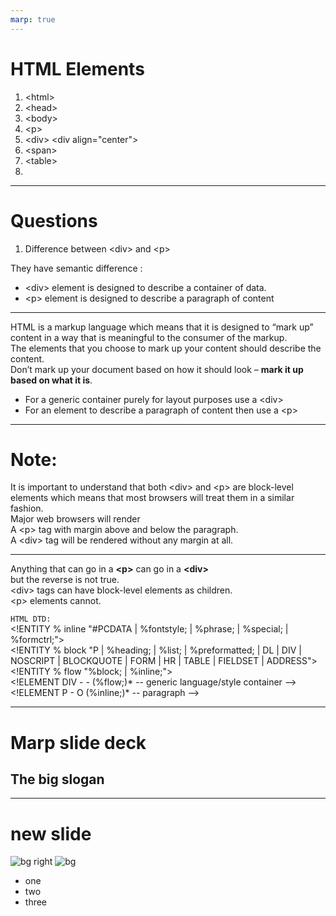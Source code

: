 ```yaml
---
marp: true
---
```


# HTML Elements <!-- fit -->
1. \<html>
2. \<head>
1. \<body>
1. \<p>
1. \<div> \<div align="center">
1. \<span>
1. \<table>
1. 

****
# Questions 

1. Difference between \<div> and \<p>

They have semantic difference :
- \<div> element is designed to describe a container of data. 
- \<p> element is designed to describe a paragraph of content
---
HTML is a markup language which means that it is designed to “mark up” content in a way that is meaningful to the consumer of the markup.   
The elements that you choose to mark up your content should describe the content.  
Don’t mark up your document based on how it should look – **mark it up based on what it is**.
- For a generic container purely for layout purposes use a \<div>
- For an element to describe a paragraph of content then use a \<p>

---
# Note: 
It is important to understand that both \<div> and \<p> are block-level elements which means that most browsers will treat them in a similar fashion.  
Major web browsers will render  
  A \<p> tag with margin above and below the paragraph.   
  A \<div> tag will be rendered without any margin at all.

---
Anything that can go in a **\<p>** can go in a **\<div>**  
but the reverse is not true.  
\<div> tags can have block-level elements as children.  
\<p> elements cannot.

```HTML DTD:```  
\<!ENTITY % inline "#PCDATA | %fontstyle; | %phrase; | %special; | %formctrl;">  
\<!ENTITY % block
     "P | %heading; | %list; | %preformatted; | DL | DIV | NOSCRIPT |
      BLOCKQUOTE | FORM | HR | TABLE | FIELDSET | ADDRESS">  
\<!ENTITY % flow "%block; | %inline;">  
\<!ELEMENT DIV - - (%flow;)*            -- generic language/style container -->  
\<!ELEMENT P - O (%inline;)*            -- paragraph -->

***
# Marp slide deck
<!-- _class: invert -->
## The big slogan <!-- fit -->
---
# new slide
![bg right](https://picsum.photos/720?image=29)
![bg](https://picsum.photos/720?image=20)
- one
- two
- three
